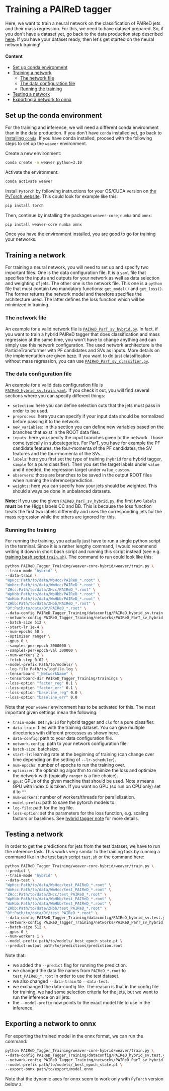 # Training a PAIReD tagger

Here, we want to train a neural network on the classification of PAIReD jets and their mass regression. For this, we need to have dataset prepared. So, if you don't have a dataset yet, go back to the data production step described [here](./production-datasets.md). If you have your dataset ready, then let's get started on the neural network training!

#### Content
<!-- TOC -->

- [Set up conda environment](#set-up-the-conda-environment)
- [Training a network](#training-a-network)
    - [The network file](#the-network-file)
    - [The data configuration file](#the-data-configuration-file)
    - [Running the training](#running-the-training)
- [Testing a network](#testing-a-network)
- [Exporting a network to onnx](#exporting-a-network-to-onnx)

<!-- /TOC -->

## Set up the conda environment
For the training and inference, we will need a different conda environment than in the data production. If you don't have `conda` installed yet, go back to [Installing `conda`](./production-datasets.md#installing-conda). If you have conda installed, proceed with the following steps to set up the `weaver` environment.

Create a new environment:
```bash
conda create -n weaver python=3.10
```
Activate the environment:
```bash
conda activate weaver
```
Install `PyTorch` by following instructions for your OS/CUDA version on [the PyTorch website](https://pytorch.org/get-started). This could look for example like this:
```bash
pip install torch
```
Then, continue by installing the packages `weaver-core`, `numba` and `onnx`:
```bash
pip install weaver-core numba onnx
```
Once you have the environment installed, you are good to go for training your networks.

## Training a network
For training a neural network, you will need to set up and specify two important files. One is the data configuration file. It is a `yaml` file that specifies the inputs and outputs for your network as well as data selection and weighting of jets. The other one is the network file. This one is a `python` file that must contain two mandatory functions: `get_model()` and `get_loss()`. The former returns the network model and therefore specifies the architecture used. The latter defines the loss function which will be minimized in training.

### The network file
An example for a valid network file is [`PAIReD_ParT_sv_hybrid.py`](../../PAIReD_Tagger_Training/networks/PAIReD_ParT_sv_hybrid.py). In fact, if you want to train a hybrid PAIReD tagger that does classification and mass regression at the same time, you won't have to change anything and can simply use this network configuration. The used network architecture is the ParticleTransformer with PF candidates and SVs as inputs. More details on the implementation are given [here](../../PAIReD_Tagger_Training/notes/hybrid-tagger.md). If you want to do just classification without mass regression, you can use [`PAIReD_ParT_sv_classifier.py`](../../PAIReD_Tagger_Training/networks/PAIReD_ParT_sv_classifier.py).

### The data configuration file
An example for a valid data configuration file is [`PAIReD_hybrid_sv.train.yaml`](../../PAIReD_Tagger_Training/dataconfigs/PAIReD_hybrid_sv.train.yaml). If you check it out, you will find several sections where you can specify different things:
- `selection`: here you can define selection cuts that the jets must pass in order to be used.
- `preprocess`: here you can specify if your input data should be normalized before passing it to the network.
- `new_variables`: in this section you can define new variables based on the branches that exist in the ROOT data files.
- `inputs`: here you specify the input branches given to the network. Those come typically in subcategories. For ParT, you have for example the PF candidate features, the four-momenta of the PF candidates, the SV features and the four-momenta of the SVs.
- `labels`: here you first set the type of training (`hybrid` for a hybrid tagger, `simple` for a pure classifier). Then you set the target labels under `value` and if needed, the regression target under `value_custom`.
- `observers`: those are branches to be saved in the output ROOT files when running the inference/prediction.
- `weights`: here you can specify how your jets should be weighted. This should always be done in unbalanced datasets.

**Note:** If you use the given [`PAIReD_ParT_sv_hybrid.py`](../../PAIReD_Tagger_Training/networks/PAIReD_ParT_sv_hybrid.py), the first two `labels` **must** be the Higgs labels CC and BB. This is because the loss function treats the first two labels differently and uses the corresponding jets for the mass regression while the others are ignored for this.

### Running the training
For running the training, you actually just have to run a single python script in the terminal. Since it is a rather lengthy command, I would recommend writing it down in short bash script and running this script instead (see e.g. [training bash script `train.sh`](../../PAIReD_Tagger_Training/trainings/example_training_PAIReD_hybrid/train.sh)). The command to run could look like this:
```bash
python PAIReD_Tagger_Training/weaver-core-hybrid/weaver/train.py \
--train-mode "hybrid" \
--data-train \
"WpHcc:Path/to/data/WpHcc/PAIReD_*.root" \
"WmHcc:Path/to/data/WmHcc/PAIReD_*.root" \
"ZHcc:Path/to/data/ZHcc/PAIReD_*.root" \
"WpHbb:Path/to/data/WpHbb/PAIReD_*.root" \
"WmHbb:Path/to/data/WmHbb/PAIReD_*.root" \
"ZHbb:Path/to/data/ZHbb/PAIReD_*.root" \
"DY:Path/to/data/DY/PAIReD_*.root" \
--data-config PAIReD_Tagger_Training/dataconfig/PAIReD_hybrid_sv.train.yaml \
--network-config PAIReD_Tagger_Training/networks/PAIReD_ParT_sv_hybrid.py \
--batch-size 512 \
--start-lr 1e-4 \
--num-epochs 50 \
--optimizer ranger \
--gpus 0 \
--samples-per-epoch 3000000 \
--samples-per-epoch-val 300000 \
--num-workers 2 \
--fetch-step 0.02 \
--model-prefix Path/to/models/ \
--log-file Path/to/logfile.log \
--tensorboard "_NetworkName" \
--tensorboard-dir PAIReD_Tagger_Training/trainings \
--loss-option "factor_reg" 0.1 \
--loss-option "factor_err" 0.1 \
--loss-option "baseline_reg" 0.0 \
--loss-option "baseline_err" 0.0
```
Note that your `weaver` environment has to be activated for this. The most important given settings mean the following:
- `train-mode`: set `hybrid` for hybrid tagger and `cls` for a pure classifier.
- `data-train`: files with the training dataset. You can give multiple directories with different processes as shown here.
- `data-config`: path to your data configuration file.
- `network-config`: path to your network configuration file.
- `batch-size`: batchsize.
- `start-lr`: learning rate at the beginning of training (can change over time depending on the setting of `--lr-scheduler`).
- `num-epochs`: number of epochs to run the training over.
- `optimizer`: the optimizing algorithm to minimize the loss and optimize the network with (typically `ranger` is a fine choice).
- `gpus`: GPUs of the given machine that should be used. Note `0` means GPU with index 0 is taken. If you want no GPU (so run on CPU only) set it to `""`.
- `num-workers`: number of workers/threads for parallelization.
- `model-prefix`: path to save the pytorch models to.
- `log-file`: path for the log file.
- `loss-option`: set the parameters for the loss function, e.g. scaling factors or baselines. See [hybrid tagger note](../../PAIReD_Tagger_Training/notes/hybrid-tagger.md#loss-function) for more details.


## Testing a network
In order to get the predictions for jets from the test dataset, we have to run the inference task. This works very similar to the training task by running a command like in the [test bash script `test.sh`](../../PAIReD_Tagger_Training/trainings/example_training_PAIReD_hybrid/test.sh) or the command here:
```bash
python PAIReD_Tagger_Training/weaver-core-hybrid/weaver/train.py \
--predict \
--train-mode "hybrid" \
--data-test \
"WpHcc:Path/to/data/WpHcc/test_PAIReD_*.root" \
"WmHcc:Path/to/data/WmHcc/test_PAIReD_*.root" \
"ZHcc:Path/to/data/ZHcc/test_PAIReD_*.root" \
"WpHbb:Path/to/data/WpHbb/test_PAIReD_*.root" \
"WmHbb:Path/to/data/WmHbb/test_PAIReD_*.root" \
"ZHbb:Path/to/data/ZHbb/test_PAIReD_*.root" \
"DY:Path/to/data/DY/test_PAIReD_*.root" \
--data-config PAIReD_Tagger_Training/dataconfig/PAIReD_hybrid_sv.test.yaml \
--network-config PAIReD_Tagger_Training/networks/PAIReD_ParT_sv_hybrid.py \
--batch-size 512 \
--gpus 0 \
--num-workers 1 \
--model-prefix path/to/models/_best_epoch_state.pt \
--predict-output path/to/predictions/prediction.root
```
Note that:
- we added the `--predict` flag for running the prediction.
- we changed the data file names from `PAIReD_*.root` to `test_PAIReD_*.root` in order to use the test dataset.
- we also changed `--data-train` to `--data-test`.
- we exchanged the data-config file. The reason is that in the config file for training, we had some selection criteria for the jets, but we want to run the inference on all jets.
- the `--model-prefix` now points to the exact model file to use in the inference.

## Exporting a network to onnx
For exporting the trained model in the onnx format, we can run the command:
```bash
python PAIReD_Tagger_Training/weaver-core-hybrid/weaver/train.py \
--data-config PAIReD_Tagger_Training/dataconfig/PAIReD_hybrid_sv.test.yaml \
--network-config PAIReD_Tagger_Training/networks/PAIReD_ParT_sv_hybrid.py \
--model-prefix path/to/models/_best_epoch_state.pt \
--export-onnx path/to/export/model.onnx
```

Note that the dynamic axes for onnx seem to work only with `PyTorch` version below `2`.